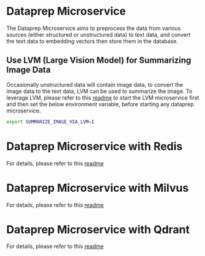 # Dataprep Microservice

The Dataprep Microservice aims to preprocess the data from various sources (either structured or unstructured data) to text data, and convert the text data to embedding vectors then store them in the database.

## Use LVM (Large Vision Model) for Summarizing Image Data

Occasionally unstructured data will contain image data, to convert the image data to the text data, LVM can be used to summarize the image. To leverage LVM, please refer to this [readme](../lvms/README.md) to start the LVM microservice first and then set the below environment variable, before starting any dataprep microservice.

```bash
export SUMMARIZE_IMAGE_VIA_LVM=1
```

# Dataprep Microservice with Redis

For details, please refer to this [readme](redis/README.md)

# Dataprep Microservice with Milvus

For details, please refer to this [readme](milvus/README.md)

# Dataprep Microservice with Qdrant

For details, please refer to this [readme](qdrant/README.md)

